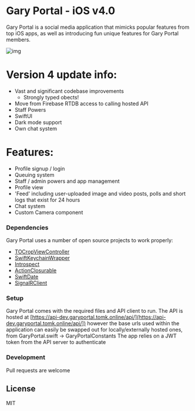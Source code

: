 # Gary Portal - iOS v4.0


Gary Portal is a social media application that mimicks popular features from top iOS apps, as well as introducing fun unique features for Gary Portal members. 

![img](https://cdn.tomk.online/tomk/gppromo.png)

# Version 4 update info:

  - Vast and significant codebase improvements
    - Strongly typed obects!
  - Move from Firebase RTDB access to calling hosted API
  - Staff Powers
  - SwiftUI
  - Dark mode support
  - Own chat system
 
# Features:
 - Profile signup / login
 - Queuing system
 - Staff / admin powers and app management
 - Profile view
 - 'Feed' including user-uploaded image and video posts, polls and short logs that exist for 24 hours
 - Chat system
 - Custom Camera component

### Dependencies

Gary Portal uses a number of open source projects to work properly:

* [TOCropViewController](https://github.com/TimOliver/TOCropViewController)
* [SwiftKeychainWrapper](https://github.com/jrendel/SwiftKeychainWrapper)
* [Introspect](https://github.com/siteline/SwiftUI-Introspect)
* [ActionClosurable](https://github.com/takasek/ActionClosurable)
* [SwiftDate](https://github.com/malcommac/SwiftDate)
* [SignalRClient](https://github.com/moozzyk/SignalR-Client-Swift)

### Setup

Gary Portal comes with the required files and API client to run. The API is hosted at [https://api-dev.garyportal.tomk.online/api/](https://api-dev.garyportal.tomk.online/api/]) however the base urls used within the application can easily be swapped out for locally/externally hosted ones, from GaryPortal.swift -> GaryPortalConstants
The app relies on a JWT token from the API server to authenticate

### Development

Pull requests are welcome

License
----

MIT



